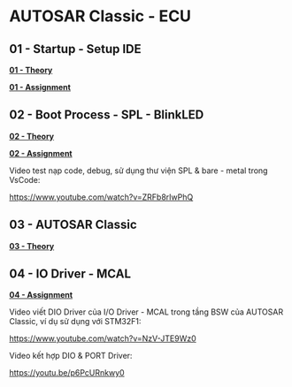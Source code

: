 # AUTOSAR Classic - ECU

## 01 - Startup - Setup IDE

[**01 - Theory**
](./01-Start-Setup-IDE/01-Theory/)

[**01 - Assignment**](./01-Start-Setup-IDE/01-Assignment//)

## 02 - Boot Process - SPL - BlinkLED

[**02 - Theory**
](./02-BootProcess-SPLBlinkLED/02-Theory)

[**02 - Assignment**
](./02-BootProcess-SPLBlinkLED/02-Assignment)

Video test nạp code, debug, sử dụng thư viện SPL & bare - metal trong VsCode: 

https://www.youtube.com/watch?v=ZRFb8rIwPhQ

## 03 - AUTOSAR Classic

[**03 - Theory**
](./03-AUTOSAR-Classic/03-Theory)

## 04 - IO Driver - MCAL

[**04 - Assignment**
](./04-IO-Driver-MCAL)

Video viết DIO Driver của I/O Driver - MCAL trong tầng BSW của AUTOSAR Classic, ví dụ sử dụng với STM32F1: 

https://www.youtube.com/watch?v=NzV-JTE9Wz0

Video kết hợp DIO & PORT Driver:

https://youtu.be/p6PcURnkwy0



